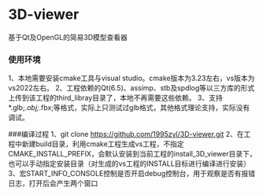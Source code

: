 # 3D-viewer
基于Qt及OpenGL的简易3D模型查看器

### 使用环境
1、本地需要安装cmake工具与visual studio。cmake版本为3.23左右，vs版本为vs2022左右。
2、工程依赖的Qt(6.5)、assimp、stb及spdlog等以三方库的形式上传到该工程的third_libray目录了，本地不再需要这些依赖。
3、支持*.glb;*.obj;*.fbx;等格式，实际上只测试过glb格式，其他格式理论支持，实际没有调试。

###编译过程
1、git clone https://github.com/1995zyl/3D-viewer.git
2、在工程中新建build目录，利用cmake工程生成vs工程，不指定CMAKE_INSTALL_PREFIX，会默认安装到当前工程的install_3D_viewer目录下，也可以手动指定安装目录（对生成的vs工程的INSTALL目标进行编译进行安装）
3、宏START_INFO_CONSOLE控制是否开启debug控制台，用于观察是否有报错日志，打开后会产生两个窗口
